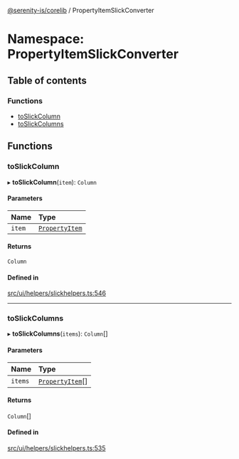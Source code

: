 [@serenity-is/corelib](../README.md) / PropertyItemSlickConverter

# Namespace: PropertyItemSlickConverter

## Table of contents

### Functions

- [toSlickColumn](PropertyItemSlickConverter.md#toslickcolumn)
- [toSlickColumns](PropertyItemSlickConverter.md#toslickcolumns)

## Functions

### toSlickColumn

▸ **toSlickColumn**(`item`): `Column`

#### Parameters

| Name | Type |
| :------ | :------ |
| `item` | [`PropertyItem`](../interfaces/PropertyItem.md) |

#### Returns

`Column`

#### Defined in

[src/ui/helpers/slickhelpers.ts:546](https://github.com/serenity-is/serenity/blob/master/packages/corelib/src/ui/helpers/slickhelpers.ts#L546)

___

### toSlickColumns

▸ **toSlickColumns**(`items`): `Column`[]

#### Parameters

| Name | Type |
| :------ | :------ |
| `items` | [`PropertyItem`](../interfaces/PropertyItem.md)[] |

#### Returns

`Column`[]

#### Defined in

[src/ui/helpers/slickhelpers.ts:535](https://github.com/serenity-is/serenity/blob/master/packages/corelib/src/ui/helpers/slickhelpers.ts#L535)
